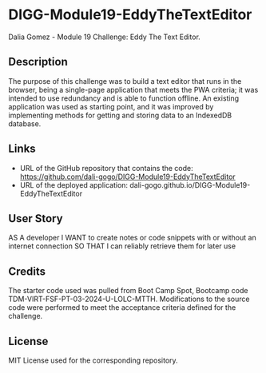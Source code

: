 # DIGG-Module19-EddyTheTextEditor
Dalia Gomez - Module 19 Challenge: Eddy The Text Editor.

## Description
The purpose of this challenge was to build a text editor that runs in the browser, being a single-page application that meets the PWA criteria; it was intended to use redundancy and is able to function offline. An existing application was used as starting point, and it was improved by implementing methods for getting and storing data to an IndexedDB database. 

## Links
- URL of the GitHub repository that contains the code: https://github.com/dali-gogo/DIGG-Module19-EddyTheTextEditor
- URL of the deployed application: dali-gogo.github.io/DIGG-Module19-EddyTheTextEditor

## User Story
AS A developer
I WANT to create notes or code snippets with or without an internet connection
SO THAT I can reliably retrieve them for later use

## Credits
The starter code used was pulled from Boot Camp Spot, Bootcamp code TDM-VIRT-FSF-PT-03-2024-U-LOLC-MTTH. Modifications to the source code were performed to meet the acceptance criteria defined for the challenge.

## License
MIT License used for the corresponding repository.